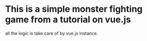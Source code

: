 # This is a simple monster fighting game from a tutorial on vue.js

all the logic is take care of by vue.js instance. 